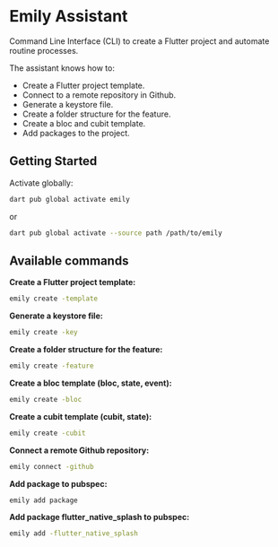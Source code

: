 <p style="text-align: center;">
  <img src="https://img.shields.io/badge/Dart-0175C2?style=for-the-badge&logo=dart&logoColor=white"  alt=""/>
  <img src="https://img.shields.io/badge/MIT-green?style=for-the-badge"  alt=""/>
</p>
<br />

# Emily Assistant
Command Line Interface (CLI) to create a Flutter project and automate routine processes.

The assistant knows how to:
- Create a Flutter project template.
- Connect to a remote repository in Github.
- Generate a keystore file.
- Create a folder structure for the feature.
- Create a bloc and cubit template.
- Add packages to the project.

## Getting Started
Activate globally:
```sh
dart pub global activate emily
```
or
```sh
dart pub global activate --source path /path/to/emily
```

## Available commands

**Create a Flutter project template:**
```sh
emily create -template
```

**Generate a keystore file:**
```sh
emily create -key
```

**Create a folder structure for the feature:**
```sh
emily create -feature
```

**Create a bloc template (bloc, state, event):**
```sh
emily create -bloc
```

**Create a cubit template (cubit, state):**
```sh
emily create -cubit
```

**Connect a remote Github repository:**
```sh
emily connect -github
```

**Add package to pubspec:**
```sh
emily add package
```

**Add package flutter_native_splash to pubspec:**
```sh
emily add -flutter_native_splash
```
